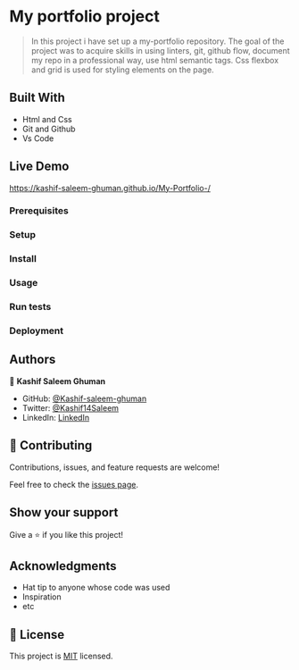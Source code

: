 # My portfolio project

> In this project i have set up a my-portfolio repository. The goal of the project was to acquire skills in using linters, git, github flow, document my repo in a professional way, use html semantic tags. Css flexbox and grid is used for styling elements on the page. 


## Built With

- Html and Css
- Git and Github
- Vs Code

## Live Demo 

https://kashif-saleem-ghuman.github.io/My-Portfolio-/

### Prerequisites

### Setup

### Install

### Usage

### Run tests

### Deployment


## Authors

👤 **Kashif Saleem Ghuman**

- GitHub: [@Kashif-saleem-ghuman](https://github.com/Kashif-Saleem-Ghuman)
- Twitter: [@Kashif14Saleem](https://twitter.com/Kashif14Saleem)
- LinkedIn: [LinkedIn](https://www.linkedin.com/in/kashif-saleem-45ba95215/)



## 🤝 Contributing

Contributions, issues, and feature requests are welcome!

Feel free to check the [issues page](../../issues/).

## Show your support

Give a ⭐️ if you like this project!

## Acknowledgments

- Hat tip to anyone whose code was used
- Inspiration
- etc

## 📝 License

This project is [MIT](./LICENSE) licensed.

